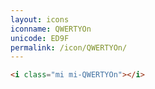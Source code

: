 ```yaml
---
layout: icons
iconname: QWERTYOn
unicode: ED9F
permalink: /icon/QWERTYOn/
---
```


``` html
<i class="mi mi-QWERTYOn"></i>
```
